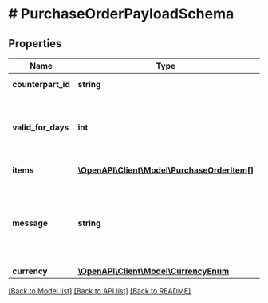 # # PurchaseOrderPayloadSchema

## Properties

Name | Type | Description | Notes
------------ | ------------- | ------------- | -------------
**counterpart_id** | **string** | Counterpart unique ID. |
**valid_for_days** | **int** | Number of days for which purchase order is valid |
**items** | [**\OpenAPI\Client\Model\PurchaseOrderItem[]**](PurchaseOrderItem.md) | List of item to purchase |
**message** | **string** | Msg which will be send to counterpart for who the purchase order is issued. |
**currency** | [**\OpenAPI\Client\Model\CurrencyEnum**](CurrencyEnum.md) |  |

[[Back to Model list]](../../README.md#models) [[Back to API list]](../../README.md#endpoints) [[Back to README]](../../README.md)
